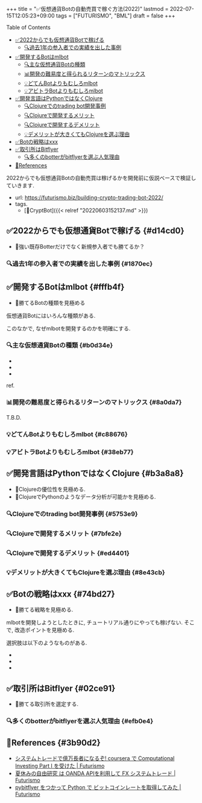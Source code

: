 +++
title = "✅仮想通貨Botの自動売買で稼ぐ方法(2022)"
lastmod = 2022-07-15T12:05:23+09:00
tags = ["FUTURISMO", "BML"]
draft = false
+++

<div class="ox-hugo-toc toc">

<div class="heading">Table of Contents</div>

- [✅2022からでも仮想通貨Botで稼げる](#d14cd0)
    - [🔍過去1年の参入者での実績を出した事例](#1870ec)
- [✅開発するBotはmlbot](#fffb4f)
    - [🔍主な仮想通貨Botの種類](#b0d34e)
    - [📊開発の難易度と得られるリターンのマトリックス](#8a0da7)
    - [💡どてんBotよりもむしろmlbot](#c88676)
    - [💡アビトラBotよりもむしろmlbot](#38eb77)
- [✅開発言語はPythonではなくClojure](#b3a8a8)
    - [🔍Clojureでのtrading bot開発事例](#5753e9)
    - [🔍Clojureで開発するメリット](#7bfe2e)
    - [🔍Clojureで開発するデメリット](#ed4401)
    - [💡デメリットが大きくてもClojureを選ぶ理由](#8e43cb)
- [✅Botの戦略はxxx](#74bd27)
- [✅取引所はBitflyer](#02ce91)
    - [🔍多くのbotterがbitflyerを選ぶ人気理由](#efb0e4)
- [🔗References](#3b90d2)

</div>
<!--endtoc-->

2022からでも仮想通貨Botの自動売買は稼げるかを開発前に仮説ベースで検証していきます.

-   url: <https://futurismo.biz/building-crypto-trading-bot-2022/>
-   tags.
    -   [🔖CryptBot]({{< relref "20220603152137.md" >}})


## ✅2022からでも仮想通貨Botで稼げる {#d14cd0}

-   📍強い既存Botterだけでなく新規参入者でも勝てるか？


### 🔍過去1年の参入者での実績を出した事例 {#1870ec}


## ✅開発するBotはmlbot {#fffb4f}

-   📍勝てるBotの種類を見極める

仮想通貨Botにはいろんな種類がある.

このなかで, なぜmlbotを開発するのかを明確にする.


### 🔍主な仮想通貨Botの種類 {#b0d34e}

-

-

-

ref.


### 📊開発の難易度と得られるリターンのマトリックス {#8a0da7}

T.B.D.


### 💡どてんBotよりもむしろmlbot {#c88676}


### 💡アビトラBotよりもむしろmlbot {#38eb77}


## ✅開発言語はPythonではなくClojure {#b3a8a8}

-   📍Clojureの優位性を見極める.
-   📍ClojureでPythonのようなデータ分析が可能かを見極める.


### 🔍Clojureでのtrading bot開発事例 {#5753e9}


### 🔍Clojureで開発するメリット {#7bfe2e}


### 🔍Clojureで開発するデメリット {#ed4401}


### 💡デメリットが大きくてもClojureを選ぶ理由 {#8e43cb}


## ✅Botの戦略はxxx {#74bd27}

-   📍勝てる戦略を見極める.

mlbotを開発しようとしたときに, チュートリアル通りにやっても稼げない. そこで, 改造ポイントを見極める.

選択肢は以下のようなものがある.

-

-

-


## ✅取引所はBitflyer {#02ce91}

-   📍勝てる取引所を選定する.


### 🔍多くのbotterがbitflyerを選ぶ人気理由 {#efb0e4}


## 🔗References {#3b90d2}

-   [システムトレードで億万長者になるぞ! coursera で Computational Investing Part I を受けた | Futurismo](https://futurismo.biz/archives/2678/)
-   [夏休みの自由研究 は OANDA APIを利用して FX システムトレード | Futurismo](https://futurismo.biz/archives/4392/)
-   [pybitflyer をつかって Python で ビットコインレートを取得してみた | Futurismo](https://futurismo.biz/archives/6401/)
